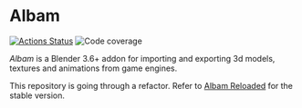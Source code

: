 # Albam

<p align="left">
<a href="https://github.com/Brachi/albam/actions"><img alt="Actions Status" src="https://github.com/Brachi/albam-wip/workflows/Test/badge.svg"></a>
<img alt="Code coverage" src="https://img.shields.io/endpoint?url=https://gist.githubusercontent.com/Brachi/879e4f106f38b080ff10d3f46e3336e6/raw/covbadge.json">
</p>

_Albam_ is a Blender 3.6+ addon for importing and exporting 3d models, textures and animations from game engines.

This repository is going through a refactor. Refer to [Albam Reloaded](https://github.com/HenryOfCarim/albam_reloaded) for the stable version.

